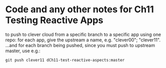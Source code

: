 # Code and any other notes for Ch11 Testing Reactive Apps

to push to clever cloud from a specific branch to a specific app using one repo:
for each app, give the upstream a name, e.g. "clever00"; "clever11".
...and for each branch being pushed, since you must push to upstream master, use e.g.:

```git push clever11 dCh11-test-reactive-aspects:master```


